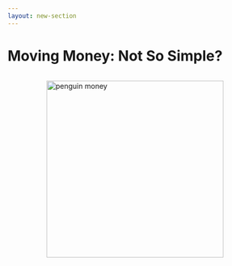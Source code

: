 ```yaml
---
layout: new-section
---
```


# Moving Money: Not So Simple?

<div style="display: flex; justify-content: center; margin-top: 2rem;">
  <img src="https://media.giphy.com/media/K0fCYZRbETczFWydo0/giphy.gif" alt="penguin money" width="350"/>
</div>